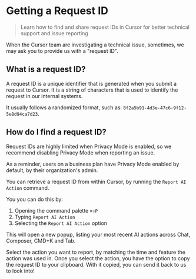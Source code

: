 # Getting a Request ID

> Learn how to find and share request IDs in Cursor for better technical support and issue reporting

When the Cursor team are investigating a technical issue, sometimes, we may ask you to provide us with a "request ID".

## What is a request ID?

A request ID is a unique identifier that is generated when you submit a request to Cursor. It is a string of characters that is used to identify the request in our internal systems.

It usually follows a randomized format, such as: `8f2a5b91-4d3e-47c6-9f12-5e8d94ca7d23`.

## How do I find a request ID?

<Warning>
  Request IDs are highly limited when Privacy Mode is enabled, so we recommend disabling Privacy Mode when reporting an issue.

  As a reminder, users on a business plan have Privacy Mode enabled by default, by their organization's admin.
</Warning>

You can retrieve a request ID from within Cursor, by running the `Report AI Action` command.

You you can do this by:

1. Opening the command palette `⌘⇧P`
2. Typing `Report AI Action`
3. Selecting the `Report AI Action` option

This will open a new popup, listing your most recent AI actions across Chat, Composer, CMD+K and Tab.

Select the action you want to report, by matching the time and feature the action was used in. Once you select the action, you have the option to copy the request ID to your clipboard. With it copied, you can send it back to us to look into!
